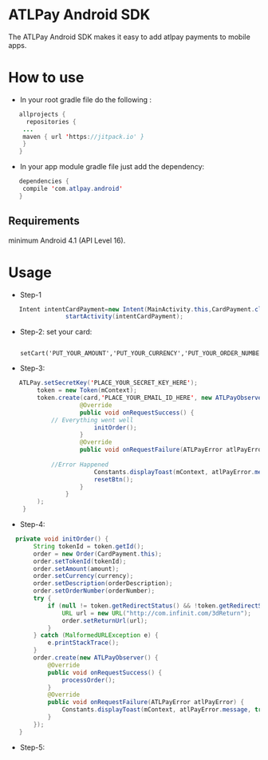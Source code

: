# ATLPay Android SDK

The ATLPay Android SDK makes it easy to add atlpay payments to mobile apps.

# How to use
* In your root gradle file do the following :
```java
   allprojects {
     repositories {
	...
	maven { url 'https://jitpack.io' }
	}
   }
```
* In your app module gradle file just add the dependency:
```java
   dependencies {
    compile 'com.atlpay.android'
   }
```
## Requirements
 minimum Android 4.1 (API Level 16).
# Usage
* Step-1
```java
   Intent intentCardPayment=new Intent(MainActivity.this,CardPayment.class);
                startActivity(intentCardPayment);
```
* Step-2: set your card:

        setCart('PUT_YOUR_AMOUNT','PUT_YOUR_CURRENCY','PUT_YOUR_ORDER_NUMBER','PUT_YOUR_ORDER_DESCRIPTION');
	
	
* Step-3:
```java
   ATLPay.setSecretKey('PLACE_YOUR_SECRET_KEY_HERE');
        token = new Token(mContext);
        token.create(card,'PLACE_YOUR_EMAIL_ID_HERE', new ATLPayObserver() {
                    @Override
                    public void onRequestSuccess() {
		    // Everything went well     
                        initOrder();
                    }
                    @Override
                    public void onRequestFailure(ATLPayError atlPayError) {
                      
			//Error Happened
                        Constants.displayToast(mContext, atlPayError.message, true);
                        resetBtn();
                    }
                }
        );	
    }
```

* Step-4:

 ```java
   private void initOrder() {
        String tokenId = token.getId();
        order = new Order(CardPayment.this);
        order.setTokenId(tokenId);
        order.setAmount(amount);
        order.setCurrency(currency);
        order.setDescription(orderDescription);
        order.setOrderNumber(orderNumber);
        try {
            if (null != token.getRedirectStatus() && !token.getRedirectStatus().equals("NOT_AVAILABLE")) {
                URL url = new URL("http://com.infinit.com/3dReturn");
                order.setReturnUrl(url);
            }
        } catch (MalformedURLException e) {
            e.printStackTrace();
        }
        order.create(new ATLPayObserver() {
            @Override
            public void onRequestSuccess() {
                processOrder();
            }
            @Override
            public void onRequestFailure(ATLPayError atlPayError) {
                Constants.displayToast(mContext, atlPayError.message, true);
            }
        });
    }
```

 * Step-5:


